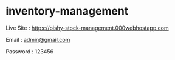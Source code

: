 # inventory-management
Live Site : https://oishy-stock-management.000webhostapp.com

Email : admin@gmail.com

Password : 123456
